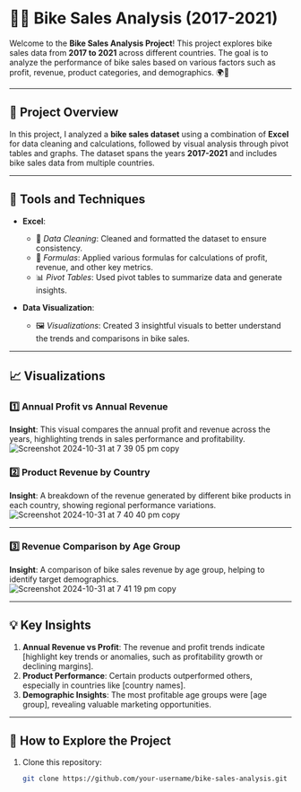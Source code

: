 # 🚴‍♂️ Bike Sales Analysis (2017-2021)

Welcome to the **Bike Sales Analysis Project**! This project explores bike sales data from **2017 to 2021** across different countries. The goal is to analyze the performance of bike sales based on various factors such as profit, revenue, product categories, and demographics. 🌍💸


---

## 🚀 Project Overview

In this project, I analyzed a **bike sales dataset** using a combination of **Excel** for data cleaning and calculations, followed by visual analysis through pivot tables and graphs. The dataset spans the years **2017-2021** and includes bike sales data from multiple countries.

---

## 🔧 Tools and Techniques

- **Excel**:  
  - 🧹 *Data Cleaning*: Cleaned and formatted the dataset to ensure consistency.  
  - 🔢 *Formulas*: Applied various formulas for calculations of profit, revenue, and other key metrics.  
  - 📊 *Pivot Tables*: Used pivot tables to summarize data and generate insights.  

- **Data Visualization**:  
  - 🖼️ *Visualizations*: Created 3 insightful visuals to better understand the trends and comparisons in bike sales.

---

## 📈 Visualizations

### 1️⃣ Annual Profit vs Annual Revenue  
**Insight**: This visual compares the annual profit and revenue across the years, highlighting trends in sales performance and profitability.  
![Screenshot 2024-10-31 at 7 39 05 pm copy](https://github.com/user-attachments/assets/b175047a-5c45-4837-b849-1bcc040196d3)

### 2️⃣ Product Revenue by Country  
**Insight**: A breakdown of the revenue generated by different bike products in each country, showing regional performance variations.  
![Screenshot 2024-10-31 at 7 40 40 pm copy](https://github.com/user-attachments/assets/8c73a541-78b9-49ac-b69b-4293a528efbd)


---

### 3️⃣ Revenue Comparison by Age Group  
**Insight**: A comparison of bike sales revenue by age group, helping to identify target demographics.  
![Screenshot 2024-10-31 at 7 41 19 pm copy](https://github.com/user-attachments/assets/03ffe8db-6ff6-444a-8a06-e7d46739134d)

---

## 💡 Key Insights

1. **Annual Revenue vs Profit**: The revenue and profit trends indicate [highlight key trends or anomalies, such as profitability growth or declining margins].
2. **Product Performance**: Certain products outperformed others, especially in countries like [country names].
3. **Demographic Insights**: The most profitable age groups were [age group], revealing valuable marketing opportunities.

---

## 🌟 How to Explore the Project

1. Clone this repository:  
   ```bash
   git clone https://github.com/your-username/bike-sales-analysis.git
   


